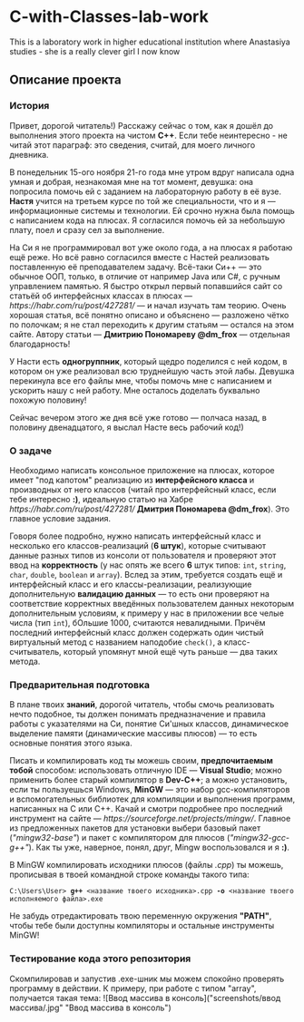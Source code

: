 # C-with-Classes-lab-work
 This is a laboratory work in higher educational institution where Anastasiya studies - she is a really clever girl I now know

<h2>Описание проекта</h2>
<h3>История</h3>
<p>Привет, дорогой читатель!) Расскажу сейчас о том, как я дошёл до выполнения этого проекта на чистом <b>C++</b>. Если тебе неинтересно - не читай этот параграф: это сведения, считай, для моего личного дневника.</p>
<p>В понедельник 15-ого ноября 21-го года мне утром вдруг написала одна умная и добрая, незнакомая мне на тот момент, девушка: она попросила помочь ей с заданием на лабораторную работу в её вузе. <b>Настя</b> учится на третьем курсе по той же специальности, что и я — информационные системы и технологии. Ей срочно нужна была помощь с написанием кода на плюсах. Я согласился помочь ей за небольшую плату, поел и сразу сел за выполнение.</p>
<p>На Си я не программировал вот уже около года, а на плюсах я работаю ещё реже. Но всё равно согласился вместе с Настей реализовать поставленную её преподавателем задачу. Всё-таки Си++ — это обычное ООП, только, в отличие от например Java или C#, с ручным управлением памятью. Я быстро открыл первый попавшийся сайт со статьёй об интерфейсных классах в плюсах — <i>https://habr.com/ru/post/427281/</i> — и начал изучать там теорию. Очень хорошая статья, всё понятно описано и объяснено — разложено чётко по полочкам; я не стал переходить к другим статьям — остался на этом сайте. Автору статьи — <b>Дмитрию Пономареву @dm_frox</b> — отдельная благодарность!</p>
<p>У Насти есть <b>одногруппник</b>, который щедро поделился с ней кодом, в котором он уже реализовал всю труднейшую часть этой лабы. Девушка перекинула все его файлы мне, чтобы помочь мне с написанием и ускорить нашу с ней работу. Мне осталось доделать буквально похожую половину!</p>
<p>Сейчас вечером этого же дня всё уже готово — полчаса назад, в половину двенадцатого, я выслал Насте весь рабочий код!)</p>

<h3>О задаче</h3>
<p>Необходимо написать консольное приложение на плюсах, которое имеет "под капотом" реализацию из <b>интерфейсного класса</b> и производных от него классов (читай про интерфейсный класс, если тебе интересно <b>:)</b>, идеальную статью на Хабре <i>https://habr.com/ru/post/427281/</i> <b>Дмитрия Пономарева @dm_frox</b>). Это главное условие задания.</p>

<p>Говоря более подробно, нужно написать интерфейсный класс и несколько его классов-реализаций (<b>6 штук</b>), которые считывают данные разных типов из консоли от пользователя и проверяют этот ввод на <b>корректность</b> (у нас опять же всего <b>6</b> штук типов: <code>int</code>, <code>string</code>, <code>char</code>, <code>double</code>, <code>boolean</code> и <code>array</code>). Вслед за этим, требуется создать ещё и интерфейсный класс и его классы-реализации, реализующие дополнительную <b>валидацию данных</b> — то есть они проверяют на соответствие корректных введённых пользователем данных некоторым дополнительным условиям, к примеру у нас в приложении все челые числа (тип <code>int</code>), бОльшие 1000, считаются невалидными. Причём последний интерфейсный класс должен содержать один чистый виртуальный метод с названием наподобие <code>check()</code>, а класс-считыватель, который упомянут мной ещё чуть раньше — два таких метода.</p>

<h3>Предварительная подготовка</h3>
<p>В плане твоих <b>знаний</b>, дорогой читатель, чтобы смочь реализовать нечто подобное, ты должен понимать предназначение и правила работы с указателями на Си, понятие Си'шных классов, динамическое выделение памяти (динамические массивы плюсов) — то есть основные понятия этого языка.</p>

<p>Писать и компилировать код ты можешь своим, <b>предпочитаемым тобой</b> способом: использовать отличную IDE — <b>Visual Studio</b>; можно применить более старый компилятор в <b>Dev-C++</b>; а можно установить, если ты пользуешься Windows, <b>MinGW</b> — это набор gcc-компиляторов и вспомогательных библиотек для компиляции и выполнения программ, написанных на C или C++. Качай и смотри подробнее про последний инструмент на сайте — <i>https://sourceforge.net/projects/mingw/</i>. Главное из предложенных пакетов для установки выбери базовый пакет (<i>"mingw32-base"</i>) и пакет с компилятором для плюсов (<i>"mingw32-gcc-g++"</i>). Как ты уже, наверное, понял, друг, Mingw воспользовался и я <b>:)</b>.</p>

<p>В MinGW компилировать исходники плюсов (файлы <i>.cpp</i>) ты можешь, прописывая в твоей командной строке команды такого типа:</p>
<p><code>C:\Users\User> <b>g++</b> <название твоего исходника>.cpp <b>-o</b> <название твоего исполняемого файла>.exe</code></p>
 <p>Не забудь отредактировать твою переменную окружения <b>"PATH"</b>, чтобы тебе были доступны компиляторы и остальные инструменты MinGW!</p>
 <h3>Тестирование кода этого репозитория</h3>
 <p>Скомпилировав и запустив .exe-шник мы можем спокойно проверять программу в действии. К примеру, при работе с типом "array", получается такая тема:
 ![Ввод массива в консоль]("screenshots/ввод массива/.jpg" "Ввод массива в консоль")
 </p>
